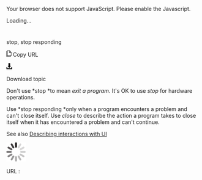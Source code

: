 Your browser does not support JavaScript. Please enable the Javascript.

Loading...

# 

stop, stop responding

![Copy URL](stop-stop-responding_files/Copy.png)
Copy URL

![Download](stop-stop-responding_files/Download.png)

Download topic

Don't use *stop *to mean *exit a program*. It's OK to use *stop* for hardware operations.

Use *stop responding *only when a program encounters a problem and can't close itself. Use *close* to describe the action a program takes to close itself when it has encountered a problem and can't continue. 

See also [Describing interactions with UI](https://worldready.cloudapp.net/Styleguide/Read?id=2700&topicid=26472)

![In progress](stop-stop-responding_files/activity-large.gif)

URL :
